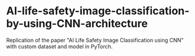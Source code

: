 # AI-life-safety-image-classification-by-using-CNN-architecture
Replication of the paper "AI Life Safety Image Classification using CNN" with custom dataset and model in PyTorch.
